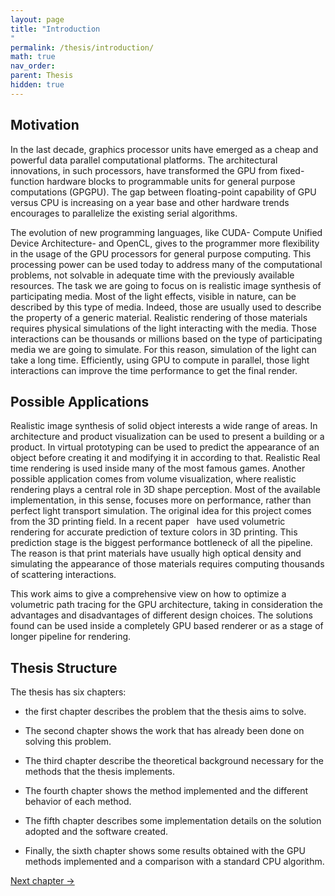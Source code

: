```yaml
---
layout: page
title: "Introduction
"
permalink: /thesis/introduction/
math: true
nav_order: 
parent: Thesis
hidden: true
---
```


## Motivation

In the last decade, graphics processor units have emerged as a cheap and
powerful data parallel computational platforms. The architectural
innovations, in such processors, have transformed the GPU from
fixed-function hardware blocks to programmable units for general purpose
computations (GPGPU). The gap between floating-point capability of GPU
versus CPU is increasing on a year base and other hardware trends
encourages to parallelize the existing serial algorithms.

 The evolution of new programming languages, like CUDA- Compute Unified
Device Architecture- and OpenCL, gives to the programmer more
flexibility in the usage of the GPU processors for general purpose
computing. This processing power can be used today to address many of
the computational problems, not solvable in adequate time with the
previously available resources. The task we are going to focus on is
realistic image synthesis of participating media. Most of the light
effects, visible in nature, can be described by this type of media.
Indeed, those are usually used to describe the property of a generic
material. Realistic rendering of those materials requires physical
simulations of the light interacting with the media. Those interactions
can be thousands or millions based on the type of participating media we
are going to simulate. For this reason, simulation of the light can take
a long time. Efficiently, using GPU to compute in parallel, those light
interactions can improve the time performance to get the final render.

## Possible Applications

Realistic image synthesis of solid object interests a wide range of
areas. In architecture and product visualization can be used to present
a building or a product. In virtual prototyping can be used to predict
the appearance of an object before creating it and modifying it in
according to that. Realistic Real time rendering is used inside many of
the most famous games. Another possible application comes from volume
visualization, where realistic rendering plays a central role in 3D
shape perception. Most of the available implementation, in this sense,
focuses more on performance, rather than perfect light transport
simulation. The original idea for this project comes from the 3D
printing field. In a recent paper   have used volumetric rendering for
accurate prediction of texture colors in 3D printing. This prediction
stage is the biggest performance bottleneck of all the pipeline. The
reason is that print materials have usually high optical density and
simulating the appearance of those materials requires computing
thousands of scattering interactions. 

This work aims to give a
comprehensive view on how to optimize a volumetric path tracing for the
GPU architecture, taking in consideration the advantages and
disadvantages of different design choices. The solutions found can be
used inside a completely GPU based renderer or as a stage of longer
pipeline for rendering.

## Thesis Structure

The thesis has six chapters:

- the first chapter describes the problem that the thesis aims to solve.

- The second chapter shows the work that has already been done on
  solving this problem.

- The third chapter describe the theoretical background necessary for
  the methods that the thesis implements.

- The fourth chapter shows the method implemented and the different
  behavior of each method.

- The fifth chapter describes some implementation details on the
  solution adopted and the software created.

- Finally, the sixth chapter shows some results obtained with the GPU
  methods implemented and a comparison with a standard CPU algorithm.

<div class="page-nav">
  <a href="/thesis/problem-statement/" class="next-page">Next chapter →</a>
</div>
